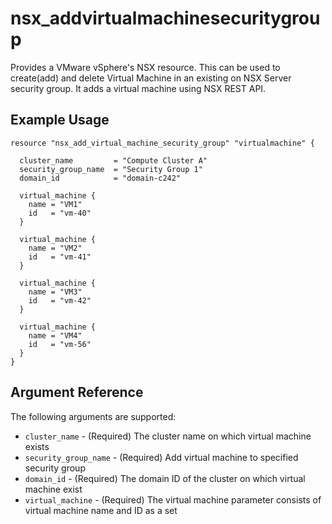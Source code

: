 
# nsx\_addvirtualmachinesecuritygroup

Provides a VMware vSphere's NSX resource. This can be used to create(add) and delete Virtual Machine in an existing on NSX Server security group. It adds a virtual machine using NSX REST API. 

## Example Usage

```#add virtual machines in the list to the specified security group
resource "nsx_add_virtual_machine_security_group" "virtualmachine" {
 
  cluster_name         = "Compute Cluster A"
  security_group_name  = "Security Group 1"
  domain_id            = "domain-c242"
 
  virtual_machine {
    name = "VM1"
    id   = "vm-40"
  }

  virtual_machine {
    name = "VM2"
    id   = "vm-41"
  }

  virtual_machine {
    name = "VM3"
    id   = "vm-42"
  }

  virtual_machine {
    name = "VM4"
    id   = "vm-56"
  }
}

```

## Argument Reference

The following arguments are supported:

* `cluster_name` - (Required) The cluster name on which virtual machine exists
* `security_group_name` - (Required) Add virtual machine to specified security group
* `domain_id` - (Required) The domain ID of the cluster on which virtual machine exist
* `virtual_machine` - (Required) The virtual machine parameter consists of virtual machine name and ID as a set
